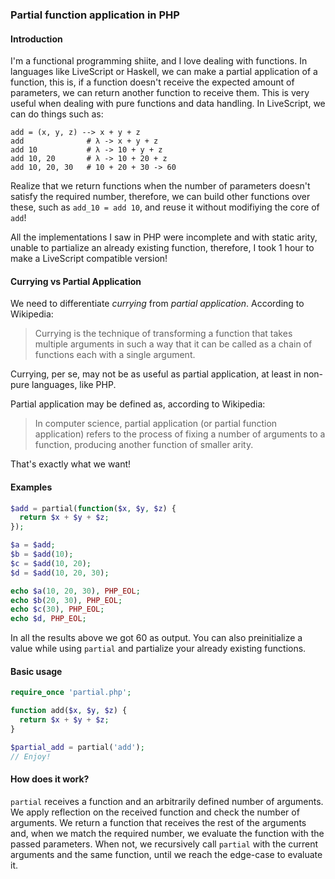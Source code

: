 ### Partial function application in PHP

#### Introduction

I'm a functional programming shiite, and I love dealing with functions. In languages like LiveScript or Haskell, we can make
a partial application of a function, this is, if a function doesn't receive the expected amount of parameters, we can
return another function to receive them. This is very useful when dealing with pure functions and data handling. In LiveScript,
we can do things such as:

```livescript
add = (x, y, z) --> x + y + z
add              # λ -> x + y + z
add 10           # λ -> 10 + y + z
add 10, 20       # λ -> 10 + 20 + z
add 10, 20, 30   # 10 + 20 + 30 -> 60
```

Realize that we return functions when the number of parameters doesn't satisfy the required number, therefore, we can build 
other functions over these, such as `add_10 = add 10`, and reuse it without modifiying the core of `add`!

All the implementations I saw in PHP were incomplete and with static arity, unable to partialize an already existing function,
therefore, I took 1 hour to make a LiveScript compatible version!

#### Currying vs Partial Application

We need to differentiate *currying* from *partial application*. According to Wikipedia:

> Currying is the technique of transforming a function that takes multiple arguments in such a way that it can be
> called as a chain of functions each with a single argument.

Currying, per se, may not be as useful as partial application, at least in non-pure languages, like PHP.

Partial application may be defined as, according to Wikipedia:

> In computer science, partial application (or partial function application) refers to the process of fixing a number
> of arguments to a function, producing another function of smaller arity.

That's exactly what we want!

#### Examples

```php
$add = partial(function($x, $y, $z) {
  return $x + $y + $z;
});

$a = $add;
$b = $add(10);
$c = $add(10, 20);
$d = $add(10, 20, 30);

echo $a(10, 20, 30), PHP_EOL;
echo $b(20, 30), PHP_EOL;
echo $c(30), PHP_EOL;
echo $d, PHP_EOL;
```

In all the results above we got 60 as output. You can also preinitialize a value while using `partial` and partialize
your already existing functions.

#### Basic usage

```php
require_once 'partial.php';

function add($x, $y, $z) {
  return $x + $y + $z;
}

$partial_add = partial('add');
// Enjoy!
```

#### How does it work?

`partial` receives a function and an arbitrarily defined number of arguments. We apply reflection on the received
function and check the number of arguments. We return a function that receives the rest of the arguments and,
when we match the required number, we evaluate the function with the passed parameters. When not, we recursively
call `partial` with the current arguments and the same function, until we reach the edge-case to evaluate it.

